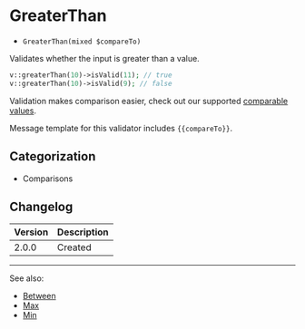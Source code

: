 # GreaterThan

- `GreaterThan(mixed $compareTo)`

Validates whether the input is greater than a value.

```php
v::greaterThan(10)->isValid(11); // true
v::greaterThan(10)->isValid(9); // false
```

Validation makes comparison easier, check out our supported
[comparable values](../07-comparable-values.md).

Message template for this validator includes `{{compareTo}}`.

## Categorization

- Comparisons

## Changelog

Version | Description
--------|-------------
  2.0.0 | Created

***
See also:

- [Between](Between.md)
- [Max](Max.md)
- [Min](Min.md)
